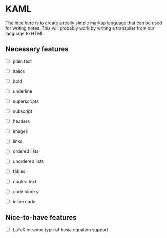 # KAML
The idea here is to create a really simple markup language that can be used for
writing notes. This will probably work by writing a transpiler from our
language to HTML.

## Necessary features
- [ ] plain text
- [ ] italics
- [ ] bold
- [ ] underline
- [ ] superscripts
- [ ] subscript
- [ ] headers
- [ ] images
- [ ] links
- [ ] ordered lists
- [ ] unordered lists
- [ ] tables
- [ ] quoted text
- [ ] code blocks
- [ ] inline code


## Nice-to-have features
- [ ] LaTeX or some type of basic equation support
